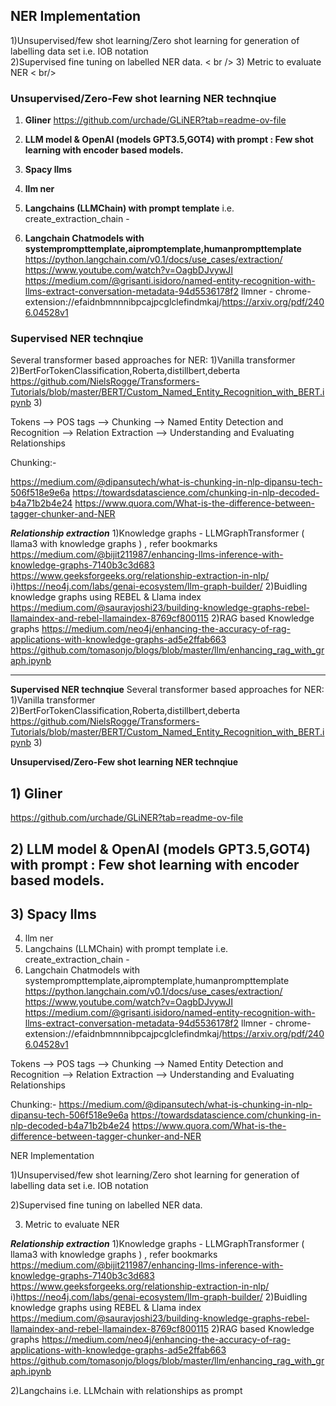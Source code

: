 ## NER Implementation

1)Unsupervised/few shot learning/Zero shot learning for generation of labelling data set i.e. IOB notation <br />
2)Supervised fine tuning on labelled NER data. < br />
3) Metric to evaluate NER < br/>


### Unsupervised/Zero-Few shot learning NER technqiue
1) **Gliner**
   https://github.com/urchade/GLiNER?tab=readme-ov-file

2) **LLM model & OpenAI (models GPT3.5,GOT4) with prompt : Few shot learning with encoder based models.**
3) **Spacy llms** 
4) **llm ner**
4) **Langchains (LLMChain) with prompt template** i.e. create_extraction_chain - 
5) **Langchain Chatmodels with systemprompttemplate,aipromptemplate,humanprompttemplate**
https://python.langchain.com/v0.1/docs/use_cases/extraction/
https://www.youtube.com/watch?v=OagbDJvywJI
https://medium.com/@grisanti.isidoro/named-entity-recognition-with-llms-extract-conversation-metadata-94d5536178f2
llmner - chrome-extension://efaidnbmnnnibpcajpcglclefindmkaj/https://arxiv.org/pdf/2406.04528v1

### Supervised NER technqiue
Several transformer based approaches for NER:
1)Vanilla transformer
2)BertForTokenClassification,Roberta,distillbert,deberta
https://github.com/NielsRogge/Transformers-Tutorials/blob/master/BERT/Custom_Named_Entity_Recognition_with_BERT.ipynb
3)





Tokens --> POS tags --> Chunking --> Named Entity Detection and Recognition --> Relation Extraction --> Understanding and Evaluating Relationships


Chunking:-

https://medium.com/@dipansutech/what-is-chunking-in-nlp-dipansu-tech-506f518e9e6a
https://towardsdatascience.com/chunking-in-nlp-decoded-b4a71b2b4e24
https://www.quora.com/What-is-the-difference-between-tagger-chunker-and-NER







***Relationship extraction***
1)Knowledge graphs - LLMGraphTransformer ( llama3 with knowledge graphs ) , refer bookmarks
https://medium.com/@bijit211987/enhancing-llms-inference-with-knowledge-graphs-7140b3c3d683   
https://www.geeksforgeeks.org/relationship-extraction-in-nlp/
 i)https://neo4j.com/labs/genai-ecosystem/llm-graph-builder/
2)Buidling knowledge graphs using REBEL & Llama index
https://medium.com/@sauravjoshi23/building-knowledge-graphs-rebel-llamaindex-and-rebel-llamaindex-8769cf800115
2)RAG based Knowledge graphs
https://medium.com/neo4j/enhancing-the-accuracy-of-rag-applications-with-knowledge-graphs-ad5e2ffab663
https://github.com/tomasonjo/blogs/blob/master/llm/enhancing_rag_with_graph.ipynb

-------------------------------------------------------------------------------------------------------------


**Supervised NER technqiue**
Several transformer based approaches for NER:
1)Vanilla transformer
2)BertForTokenClassification,Roberta,distillbert,deberta
https://github.com/NielsRogge/Transformers-Tutorials/blob/master/BERT/Custom_Named_Entity_Recognition_with_BERT.ipynb
3)


**Unsupervised/Zero-Few shot learning NER technqiue**
## 1) Gliner
   https://github.com/urchade/GLiNER?tab=readme-ov-file

## 2) LLM model & OpenAI (models GPT3.5,GOT4) with prompt : Few shot learning with encoder based models. 
## 3) Spacy llms 
4) llm ner
4) Langchains (LLMChain) with prompt template i.e. create_extraction_chain - 
5) Langchain Chatmodels with systemprompttemplate,aipromptemplate,humanprompttemplate
https://python.langchain.com/v0.1/docs/use_cases/extraction/
https://www.youtube.com/watch?v=OagbDJvywJI
https://medium.com/@grisanti.isidoro/named-entity-recognition-with-llms-extract-conversation-metadata-94d5536178f2
llmner - chrome-extension://efaidnbmnnnibpcajpcglclefindmkaj/https://arxiv.org/pdf/2406.04528v1



Tokens --> POS tags --> Chunking --> Named Entity Detection and Recognition --> Relation Extraction --> Understanding and Evaluating Relationships

Chunking:-
https://medium.com/@dipansutech/what-is-chunking-in-nlp-dipansu-tech-506f518e9e6a
https://towardsdatascience.com/chunking-in-nlp-decoded-b4a71b2b4e24
https://www.quora.com/What-is-the-difference-between-tagger-chunker-and-NER


NER Implementation

1)Unsupervised/few shot learning/Zero shot learning for generation of labelling data set i.e. IOB notation

2)Supervised fine tuning on labelled NER data.

3) Metric to evaluate NER



***Relationship extraction***
1)Knowledge graphs - LLMGraphTransformer ( llama3 with knowledge graphs ) , refer bookmarks
https://medium.com/@bijit211987/enhancing-llms-inference-with-knowledge-graphs-7140b3c3d683   
https://www.geeksforgeeks.org/relationship-extraction-in-nlp/
 i)https://neo4j.com/labs/genai-ecosystem/llm-graph-builder/
2)Buidling knowledge graphs using REBEL & Llama index
https://medium.com/@sauravjoshi23/building-knowledge-graphs-rebel-llamaindex-and-rebel-llamaindex-8769cf800115
2)RAG based Knowledge graphs
https://medium.com/neo4j/enhancing-the-accuracy-of-rag-applications-with-knowledge-graphs-ad5e2ffab663
https://github.com/tomasonjo/blogs/blob/master/llm/enhancing_rag_with_graph.ipynb

2)Langchains i.e. LLMchain with relationships as prompt






